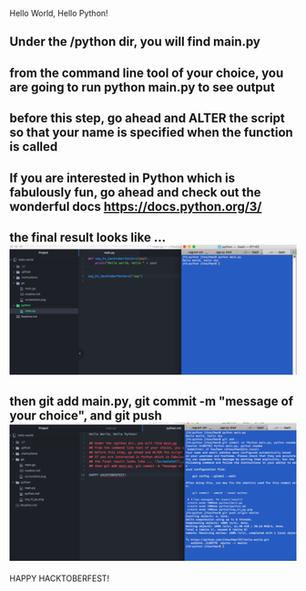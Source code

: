 Hello World, Hello Python!

## Under the /python dir, you will find main.py
## from the command line tool of your choice, you are going to run python main.py to see output
## before this step, go ahead and ALTER the script so that your name is specified when the function is called
## If you are interested in Python which is fabulously fun, go ahead and check out the wonderful docs https://docs.python.org/3/
## the final result looks like ... ![screenshot](./say_hi_py.png?raw=true)
## then git add main.py, git commit -m "message of your choice", and git push <appropriate branch> ![screenshot](./commit_steps.png?raw=true)

HAPPY HACKTOBERFEST!
